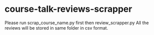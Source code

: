 # course-talk-reviews-scrapper

Please run scrap_course_name.py first then review_scrapper.py
All the reviews will be stored in same folder in csv format.
